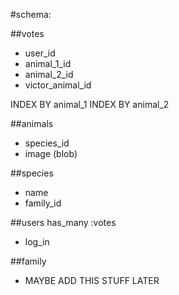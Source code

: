 #schema:
<!-- ##battles
* animal_1_id
* animal_2_id
* animal_1_wins
* animal_2_wins -->

##votes
* user_id
* animal_1_id
* animal_2_id
* victor_animal_id

INDEX BY animal_1
INDEX BY animal_2

##animals
* species_id
* image (blob)

##species
* name
* family_id

##users
has_many :votes
* log_in

##family
* MAYBE ADD THIS STUFF LATER
